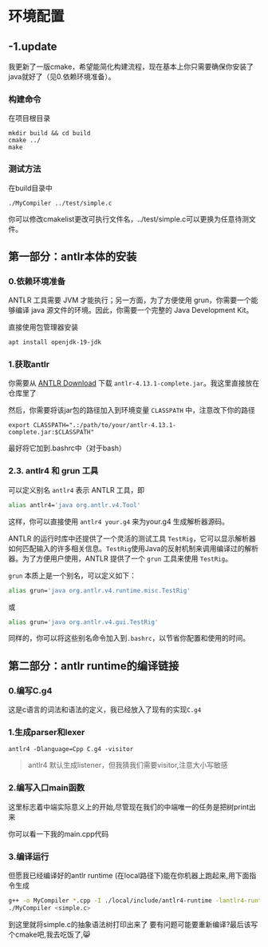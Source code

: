 # 环境配置

## -1.update

我更新了一版cmake，希望能简化构建流程，现在基本上你只需要确保你安装了java就好了（见0.依赖环境准备）。

### 构建命令

在项目根目录

```
mkdir build && cd build
cmake ../
make
```

### 测试方法

在build目录中

```
./MyCompiler ../test/simple.c
```

你可以修改cmakelist更改可执行文件名，../test/simple.c可以更换为任意待测文件。



## 第一部分：antlr本体的安装

### 0.依赖环境准备

ANTLR 工具需要 JVM 才能执行；另一方面，为了方便使用 grun，你需要一个能够编译 java 源文件的环境。因此，你需要一个完整的 Java Development Kit。

直接使用包管理器安装

```bash
apt install openjdk-19-jdk
```

### 1.获取antlr

你需要从 [ANTLR Download](http://www.antlr.org/download/) 下载 `antlr-4.13.1-complete.jar`。我这里直接放在仓库里了

然后，你需要将该jar包的路径加入到环境变量 `CLASSPATH` 中，注意改下你的路径

```
export CLASSPATH=".:/path/to/your/antlr-4.13.1-complete.jar:$CLASSPATH"
```

最好将它加到.bashrc中（对于bash）

### 2.3. antlr4 和 grun 工具

可以定义别名 `antlr4` 表示 ANTLR 工具，即

```bash
alias antlr4='java org.antlr.v4.Tool'
```

这样，你可以直接使用 `antlr4 your.g4` 来为your.g4 生成解析器源码。

ANTLR 的运行时库中还提供了一个灵活的测试工具 `TestRig`，它可以显示解析器如何匹配输入的许多相关信息。`TestRig`使用Java的反射机制来调用编译过的解析器。为了方便用户使用，ANTLR 提供了一个 `grun` 工具来使用 `TestRig`。

`grun` 本质上是一个别名，可以定义如下：

```bash
alias grun='java org.antlr.v4.runtime.misc.TestRig'
```

或

```bash
alias grun='java org.antlr.v4.gui.TestRig'
```

同样的，你可以将这些别名命令加入到`.bashrc`，以节省你配置和使用的时间。

## 第二部分：antlr runtime的编译链接

### 0.编写C.g4

这是c语言的词法和语法的定义，我已经放入了现有的实现`C.g4`

### 1.生成parser和lexer

```
antlr4 -Dlanguage=Cpp C.g4 -visitor
```

> antlr4 默认生成listener，但我猜我们需要visitor,注意大小写敏感

### 2.编写入口main函数

这里标志着中端实际意义上的开始,尽管现在我们的中端唯一的任务是把树print出来

你可以看一下我的main.cpp代码

### 3.编译运行

但愿我已经编译好的antlr runtime (在local路径下)能在你机器上跑起来,用下面指令生成

```bash
g++ -o MyCompiler *.cpp -I ./local/include/antlr4-runtime -lantlr4-runtime
./MyCompiler <simple.c>
```

到这里就将simple.c的抽象语法树打印出来了
要有问题可能要重新编译?最后该写个cmake吧,我去吃饭了,:smile_cat:
